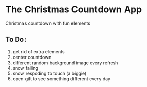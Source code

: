 # The Christmas Countdown App
Christmas countdown with fun elements 

## To Do:

1. get rid of extra elements
2. center countdown
3. different random background image every refresh
4. snow falling
5. snow respoding to touch (a biggie)
6. open gift to see something different every day
